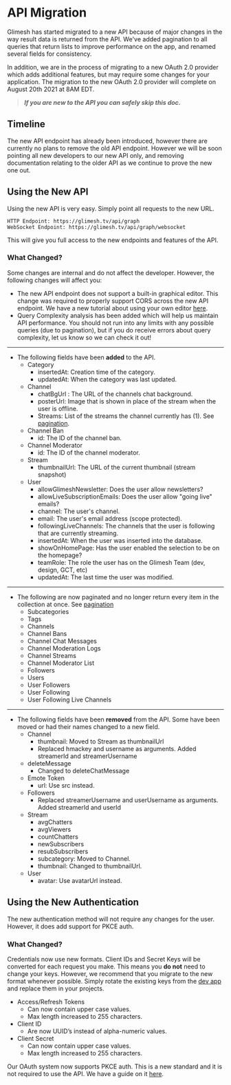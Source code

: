 # API Migration

Glimesh has started migrated to a new API because of major changes in the way result data is returned from the API. We've added pagination to all queries that return lists to improve performance on the app, and renamed several fields for consistency.

In addition, we are in the process of migrating to a new OAuth 2.0 provider which adds additional features, but may require some changes for your application. The migration to the new OAuth 2.0 provider will complete on August 20th 2021 at 8AM EDT.

> ***If you are new to the API you can safely skip this doc.***

## Timeline
The new API endpoint has already been introduced, however there are currently no plans to remove the old API endpoint. However we will be soon pointing all new developers to our new API only, and removing documentation relating to the older API as we continue to prove the new one out.

## Using the New API

Using the new API is very easy. Simply point all requests to the new URL.

```URL
HTTP Endpoint: https://glimesh.tv/api/graph
WebSocket Endpoint: https://glimesh.tv/api/graph/websocket
```

This will give you full access to the new endpoints and features of the API.


### What Changed?

Some changes are internal and do not affect the developer. However, the following changes will affect you:

- The new API endpoint does not support a built-in graphical editor. This change was required to properly support CORS across the new API endpoint. We have a new tutorial about using your own editor [here](/api-docs/docs/api/api-explorer).
- Query Complexity analysis has been added which will help us maintain API performance. You should not run into any limits with any possible queries (due to pagination), but if you do receive errors about query complexity, let us know so we can check it out!
 ___
 - The following fields have been **added** to the API.
	 - Category
		 - insertedAt: Creation time of the category.
		 - updatedAt: When the category was last updated.
	 - Channel
		 - chatBgUrl : The URL of the channels chat background.
		 - posterUrl: Image that is shown in place of the stream when the user is offline.
		 - Streams: List of the streams the channel currently has (1). See [pagination](/api-docs/docs/api/pagination).
	 - Channel Ban
		 - id: The ID of the channel ban.
	- Channel Moderator
		- id: The ID of the channel moderator.
	- Stream
		- thumbnailUrl: The URL of the current thumbnail (stream snapshot)
	- User
		- allowGlimeshNewsletter: Does the user allow newsletters?
		- allowLiveSubscriptionEmails: Does the user allow "going live" emails?
		- channel: The user's channel.
		- email: The user's email address (scope protected).
		- followingLiveChannels: The channels that the user is following that are currently streaming.
		- insertedAt: When the user was inserted into the database.
        - showOnHomePage: Has the user enabled the selection to be on the homepage?
		- teamRole: The role the user has on the Glimesh Team (dev, design, GCT, etc)
		- updatedAt: The last time the user was modified.
---

 - The following are now paginated and no longer return every item in the collection at once. See [pagination](/api-docs/docs/api/pagination)
	 -	Subcategories
	 -	Tags
	 -	Channels
	 -	Channel Bans
	 -	Channel Chat Messages
	 -	Channel Moderation Logs
	 -	Channel Streams
	 -	Channel Moderator List
	 -	Followers
	 -	Users
	 -	User Followers
	 -	User Following
	 -	User Following Live Channels
___

- The following fields have been **removed** from the API. Some have been moved or had their names changed to a new field.
	- Channel
		- thumbnail: Moved to Stream as thumbnailUrl
        - Replaced hmackey and username as arguments. Added streamerId and streamerUsername
    - deleteMessage
        - Changed to deleteChatMessage
	- Emote Token
		- url: Use src instead.
    - Followers
        - Replaced streamerUsername and userUsername as arguments. Added streamerId and userId
	- Stream
		- avgChatters
		- avgViewers
		- countChatters
		- newSubscribers
		- resubSubscribers
		- subcategory: Moved to Channel.
		- thumbnail: Changed to thumbnailUrl.
	- User
		- avatar: Use avatarUrl instead.


## Using the New Authentication

The new authentication method will not require any changes for the user. However, it does add support for PKCE auth.

### What Changed?

Credentials now use new formats. Client IDs and Secret Keys will be converted for each request you make. This means you **do not** need to change your keys. However, we recommend that you migrate to the new format whenever possible. Simply rotate the existing keys from the [dev app](/api-docs/docs/dev-app) and replace them in your projects.

 - Access/Refresh Tokens
	 - Can now contain upper case values.
	 - Max length increased to 255 characters.
- Client ID
	- Are now UUID’s instead of alpha-numeric values.
- Client Secret
	- Can now contain upper case values.
	- Max length increased to 255 characters.

Our OAuth system now supports PKCE auth. This is a new standard and it is not required to use the API. We have a guide on it [here](/api-docs/docs/authentication/accesstoken/pkceauth/).